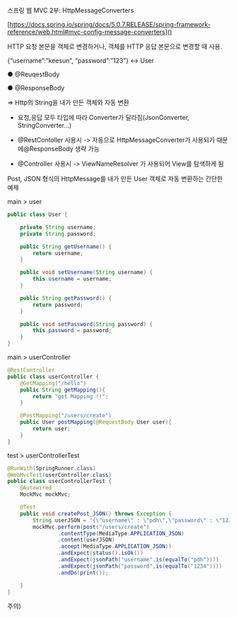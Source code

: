 스프링 웹 MVC 2부: HttpMessageConverters

[https://docs.spring.io/spring/docs/5.0.7.RELEASE/spring-framework-reference/web.html#mvc-config-message-converters]()

HTTP 요청 본문을 객체로 변경하거나, 객체를 HTTP 응답 본문으로 변경할 때 사용.

{“username”:”keesun”, “password”:”123”} <-> User

● @ReuqestBody

● @ResponseBody

=> Http의 String을 내가 만든 객체와 자동 변환

- 요청,응답 모두 타입에 따라 Converter가 달라짐(JsonConverter, StringConverter...)

- @RestContoller 사용시  -> 자동으로 HttpMessageConverter가 사용되기 때문에@ResponseBody 생략 가능

- @Controller 사용시 -> ViewNameResolver 가 사용되어 View를 탐색하게 됨

Post, JSON 형식의 HttpMessage를 내가 만든 User 객체로 자동 변환하는 간단한 예제

main > user

```java
public class User {

    private String username;
    private String password;

    public String getUsername() {
        return username;
    }

    public void setUsername(String username) {
        this.username = username;
    }

    public String getPassword() {
        return password;
    }

    public void setPassword(String password) {
        this.password = password;
    }
}
```

main > userController

```java
@RestController
public class userController {
    @GetMapping("/hello")
    public String getMapping(){
        return "get Mapping !!";
    }

    @PostMapping("/users/create")
    public User postMapping(@RequestBody User user){
        return user;
    }
}
```

test > userControllerTest

```java
@RunWith(SpringRunner.class)
@WebMvcTest(userController.class)
public class userControllerTest {
    @Autowired
    MockMvc mockMvc;

    @Test
    public void createPost_JSON() throws Exception {
        String userJSON = "{\"username\" : \"pdh\",\"password\" : \"1234\"}";
        mockMvc.perform(post("/users/create")
                .contentType(MediaType.APPLICATION_JSON)
                .content(userJSON)
                .accept(MediaType.APPLICATION_JSON))
                .andExpect(status().isOk())
                .andExpect(jsonPath("username",is(equalTo("pdh"))))
                .andExpect(jsonPath("password",is(equalTo("1234"))))
                .andDo(print());

    }
}
```

주의) 